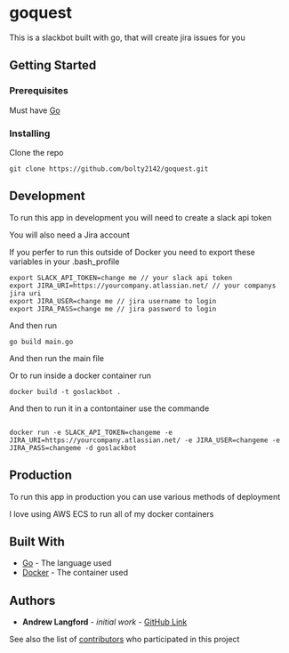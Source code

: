 # goquest

This is a slackbot built with go, that will create jira issues for you


## Getting Started

### Prerequisites

Must have [Go](https://golang.org/doc/install)


### Installing

Clone the repo

```
git clone https://github.com/bolty2142/goquest.git

```

## Development

To run this app in development you will need to create a slack api token

You will also need a Jira account

If you perfer to run this outside of Docker you need to export these variables in your .bash_profile

``` 
export SLACK_API_TOKEN=change me // your slack api token
export JIRA_URI=https://yourcompany.atlassian.net/ // your companys jira uri
export JIRA_USER=change me // jira username to login
export JIRA_PASS=change me // jira password to login

```

And then run

``` go build main.go ```

And then run the main file

Or to run inside a docker container run 

```
docker build -t goslackbot .

```

And then to run it in a contontainer use the commande 

```

docker run -e SLACK_API_TOKEN=changeme -e JIRA_URI=https://yourcompany.atlassian.net/ -e JIRA_USER=changeme -e JIRA_PASS=changeme -d goslackbot

```

## Production

To run this app in production you can use various methods of deployment

I love using AWS ECS to run all of my docker containers


## Built With

* [Go](https://golang.org/) - The language used
* [Docker](https://www.docker.com/) - The container used



## Authors

* **Andrew Langford** - *initial work* - [GitHub Link](https://github.com/bolty2142)

See also the list of [contributors](https://github.com/bolty2142/goquest/graphs/contributors) who participated in this project

